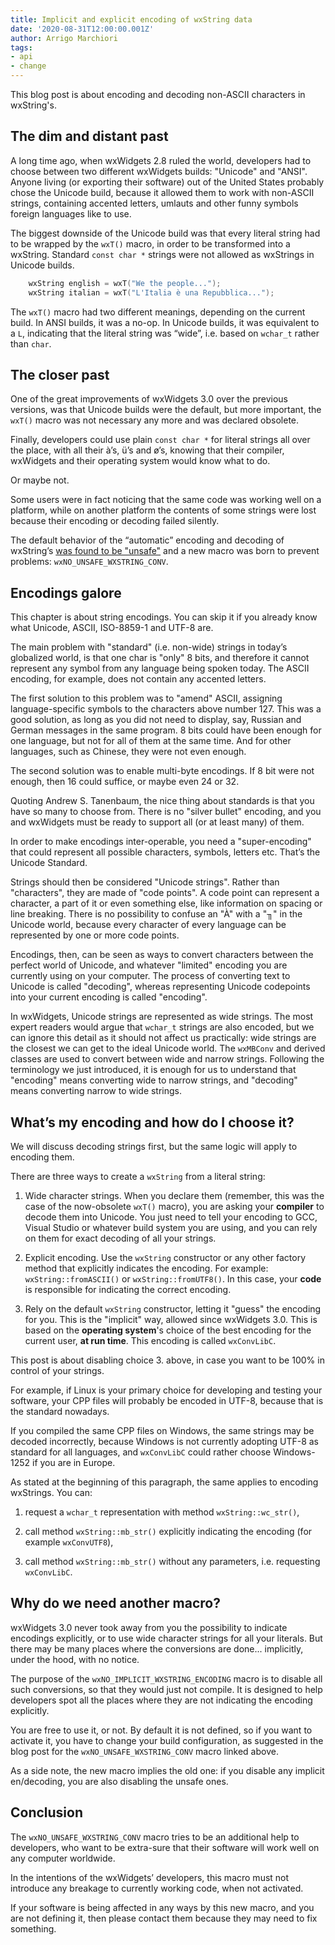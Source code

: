 ```yaml
---
title: Implicit and explicit encoding of wxString data
date: '2020-08-31T12:00:00.001Z'
author: Arrigo Marchiori
tags:
- api
- change
---
```


This blog post is about encoding and decoding non-ASCII characters in wxString's.

## The dim and distant past

A long time ago, when wxWidgets 2.8 ruled the world, developers had to choose between two different wxWidgets builds: "Unicode" and "ANSI". Anyone living (or exporting their software) out of the United States probably chose the Unicode build, because it allowed them to work with non-ASCII strings, containing accented letters, umlauts and other funny symbols foreign languages like to use.

The biggest downside of the Unicode build was that every literal string had to be wrapped by the `wxT()` macro, in order to be transformed into a wxString. Standard `const char *` strings were not allowed as wxStrings in Unicode builds.

```cpp
    wxString english = wxT("We the people...");
    wxString italian = wxT("L'Italia è una Repubblica...");
```
    
The `wxT()` macro had two different meanings, depending on the current build. In ANSI builds, it was a no-op. In Unicode builds, it was equivalent to a `L`, indicating that the literal string was “wide”, i.e. based on `wchar_t` rather than `char`.

## The closer past

One of the great improvements of wxWidgets 3.0 over the previous versions, was that Unicode builds were the default, but more important, the `wxT()` macro was not necessary any more and was declared obsolete.

Finally, developers could use plain `const char *` for literal strings all over the place, with all their à’s, ü’s and ø’s, knowing that their compiler, wxWidgets and their operating system would know what to do.

Or maybe not.

Some users were in fact noticing that the same code was working well on a platform, while on another platform the contents of some strings were lost because their encoding or decoding failed silently.

The default behavior of the “automatic” encoding and decoding of wxString’s [was found to be "unsafe"](http://www.wxwidgets.org/blog/2017/02/safer-s/)  and a new macro was born to prevent problems: `wxNO_UNSAFE_WXSTRING_CONV`.

## Encodings galore

This chapter is about string encodings. You can skip it if you already know what Unicode, ASCII, ISO-8859-1 and UTF-8 are.

The main problem with "standard" (i.e. non-wide) strings in today’s globalized world, is that one char is "only" 8 bits, and therefore it cannot represent any symbol from any language being spoken today. The ASCII encoding, for example, does not contain any accented letters.

The first solution to this problem was to "amend" ASCII, assigning language-specific symbols to the characters above number 127. This was a good solution, as long as you did not need to display, say, Russian and German messages in the same program. 8 bits could have been enough for one language, but not for all of them at the same time. And for other languages, such as Chinese, they were not even enough.

The second solution was to enable multi-byte encodings. If 8 bit were not enough, then 16 could suffice, or maybe even 24 or 32.

Quoting Andrew S. Tanenbaum, the nice thing about standards is that you have so many to choose from. There is no "silver bullet" encoding, and you and wxWidgets must be ready to support all (or at least many) of them.

In order to make encodings inter-operable, you need a "super-encoding" that could represent all possible characters, symbols, letters etc. That’s the Unicode Standard.

Strings should then be considered "Unicode strings". Rather than "characters", they are made of "code points". A code point can represent a character, a part of it or even something else, like information on spacing or line breaking. There is no possibility to confuse an "À" with a "╖" in the Unicode world, because every character of every language can be represented by one or more code points.

Encodings, then, can be seen as ways to convert characters between the perfect world of Unicode, and whatever "limited" encoding you are currently using on your computer. The process of converting text to Unicode is called "decoding", whereas representing Unicode codepoints into your current encoding is called "encoding".

In wxWidgets, Unicode strings are represented as wide strings. The most expert readers would argue that `wchar_t` strings are also encoded, but we can ignore this detail as it should not affect us practically: wide strings are the closest we can get to the ideal Unicode world. The `wxMBConv` and derived classes are used to convert between wide and narrow strings. Following the terminology we just introduced, it is enough for us to understand that "encoding" means converting wide to narrow strings, and "decoding" means converting narrow to wide strings.

## What’s my encoding and how do I choose it?

We will discuss decoding strings first, but the same logic will apply to encoding them.

There are three ways to create a `wxString` from a literal string:

1. Wide character strings. When you declare them (remember, this was the case of the now-obsolete `wxT()` macro), you are asking your **compiler** to decode them into Unicode. You just need to tell your encoding to GCC, Visual Studio or whatever build system you are using, and you can rely on them for exact decoding of all your strings.

2. Explicit encoding. Use the `wxString` constructor or any other factory method that explicitly indicates the encoding. For example: `wxString::fromASCII()` or `wxString::fromUTF8()`. In this case, your **code** is responsible for indicating the correct encoding.

3. Rely on the default `wxString` constructor, letting it "guess" the encoding for you. This is the "implicit" way, allowed since wxWidgets 3.0. This is based on the **operating system**'s choice of the best encoding for the current user, **at run time**. This encoding is called `wxConvLibC`.

This post is about disabling choice 3. above, in case you want to be 100% in control of your strings.

For example, if Linux is your primary choice for developing and testing your software, your CPP files will probably be encoded in UTF-8, because that is the standard nowadays.

If you compiled the same CPP files on Windows, the same strings may be decoded incorrectly, because Windows is not currently adopting UTF-8 as  standard for all languages, and `wxConvLibC` could rather choose Windows-1252 if you are in Europe.

As stated at the beginning of this paragraph, the same applies to encoding wxStrings. You can:

1. request a `wchar_t` representation with method `wxString::wc_str()`,

2. call method `wxString::mb_str()` explicitly indicating the encoding (for example `wxConvUTF8`),

3. call method `wxString::mb_str()` without any parameters, i.e. requesting `wxConvLibC`.

## Why do we need another macro?

wxWidgets 3.0 never took away from you the possibility to indicate encodings explicitly, or to use wide character strings for all your literals. But there may be many places where the conversions are done... implicitly, under the hood, with no notice.

The purpose of the `wxNO_IMPLICIT_WXSTRING_ENCODING` macro is to disable all such conversions, so that they would just not compile. It is designed to help developers spot all the places where they are not indicating the encoding explicitly.

You are free to use it, or not. By default it is not defined, so if you want to activate it, you have to change your build configuration, as suggested in the blog post for the `wxNO_UNSAFE_WXSTRING_CONV` macro linked above.

As a side note, the new macro implies the old one: if you disable any implicit en/decoding, you are also disabling the unsafe ones.

## Conclusion

The `wxNO_UNSAFE_WXSTRING_CONV` macro tries to be an additional help to developers, who want to be extra-sure that their software will work well on any computer worldwide.

In the intentions of the wxWidgets’ developers, this macro must not introduce any breakage to currently working code, when not activated.

If your software is being affected in any ways by this new macro, and you are not defining it, then please contact them because they may need to fix something.
